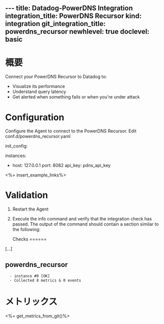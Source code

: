 --- title: Datadog-PowerDNS Integration integration_title: PowerDNS Recursor kind: integration git_integration_title: powerdns_recursor newhlevel: true
doclevel: basic
---

# 概要

Connect your PowerDNS Recursor to Datadog to:

* Visualize its performance
* Understand query latency
* Get alerted when something fails or when you're under attack

# Configuration

Configure the Agent to connect to the PowerDNS Recursor. Edit conf.d/powerdns_recursor.yaml
    
init_config:

instances:
  - host: 127.0.0.1
    port: 8082
    api_key: pdns_api_key


<%= insert_example_links%>

# Validation

1.  Restart the Agent
2.  Execute the info command and verify that the integration check has passed. The output of the command should contain a section similar to the following:

    Checks
======

  [...]

  powerdns_recursor
  -----------------
      - instance #0 [OK]
      - Collected 8 metrics & 0 events


# メトリックス

<%= get_metrics_from_git()%>
